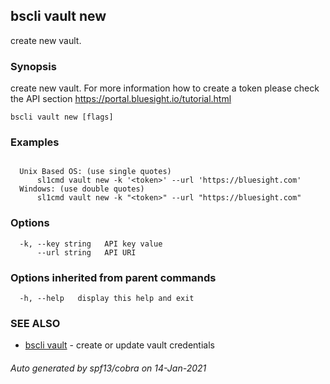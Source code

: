 ## bscli vault new

create new vault.

### Synopsis

create new vault.
For more information how to create a token please 
check the API section https://portal.bluesight.io/tutorial.html 

```
bscli vault new [flags]
```

### Examples

```

  Unix Based OS: (use single quotes)
      sl1cmd vault new -k '<token>' --url 'https://bluesight.com'
  Windows: (use double quotes)
      sl1cmd vault new -k "<token>" --url "https://bluesight.com"

```

### Options

```
  -k, --key string   API key value
      --url string   API URI
```

### Options inherited from parent commands

```
  -h, --help   display this help and exit
```

### SEE ALSO

* [bscli vault](bscli_vault.md)	 - create or update vault credentials

###### Auto generated by spf13/cobra on 14-Jan-2021
